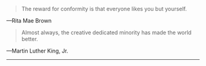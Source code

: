 > The reward for conformity is that everyone likes you but yourself.

—Rita Mae Brown

> Almost always, the creative dedicated minority has made the world better.

—Martin Luther King, Jr.

---

